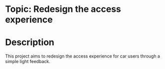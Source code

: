 # Topic: Redesign the access experience

# Description

This project aims to redesign the access experience for car users through a simple light feedback.
